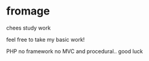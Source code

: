 # fromage
chees study work

feel free to take my basic work! 


PHP
no framework no MVC and procedural.. good luck

